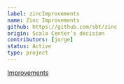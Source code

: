 ```yaml
---
label: zincImprovements
name: Zinc Improvements
github: https://github.com/sbt/zinc
origin: Scala Center’s decision
contributors: [jorge]
status: Active
type: project
---
```

[Improvements](https://github.com/sbt/zinc/labels/Scala%20Center)